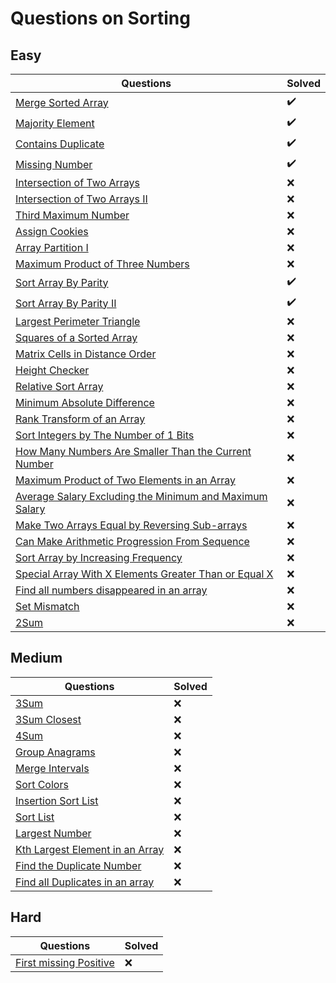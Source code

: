 # Questions on Sorting

## Easy

|Questions|Solved|
|---------|------|
[Merge Sorted Array](https://leetcode.com/problems/merge-sorted-array/) | :heavy_check_mark: |
[Majority Element](https://leetcode.com/problems/majority-element/) | :heavy_check_mark: |
[Contains Duplicate](https://leetcode.com/problems/contains-duplicate/) | :heavy_check_mark: |
[Missing Number](https://leetcode.com/problems/missing-number/) | :heavy_check_mark: |
[Intersection of Two Arrays](https://leetcode.com/problems/intersection-of-two-arrays/) | :x: |
[Intersection of Two Arrays II](https://leetcode.com/problems/intersection-of-two-arrays-ii/) | :x: |
[Third Maximum Number](https://leetcode.com/problems/third-maximum-number/) | :x: |
[Assign Cookies](https://leetcode.com/problems/assign-cookies/) | :x: |
[Array Partition I](https://leetcode.com/problems/array-partition-i/) | :x: |
[Maximum Product of Three Numbers](https://leetcode.com/problems/maximum-product-of-three-numbers/) | :x: |
[Sort Array By Parity](https://leetcode.com/problems/sort-array-by-parity/) | :heavy_check_mark: |
[Sort Array By Parity II](https://leetcode.com/problems/sort-array-by-parity-ii/) | :heavy_check_mark: |
[Largest Perimeter Triangle](https://leetcode.com/problems/largest-perimeter-triangle/) | :x: |
[Squares of a Sorted Array](https://leetcode.com/problems/squares-of-a-sorted-array/) | :x: |
[Matrix Cells in Distance Order](https://leetcode.com/problems/matrix-cells-in-distance-order/) | :x: |
[Height Checker](https://leetcode.com/problems/height-checker/) | :x: |
[Relative Sort Array](https://leetcode.com/problems/relative-sort-array/) | :x: |
[Minimum Absolute Difference](https://leetcode.com/problems/minimum-absolute-difference/) | :x: |
[Rank Transform of an Array](https://leetcode.com/problems/rank-transform-of-an-array/) | :x: |
[Sort Integers by The Number of 1 Bits](https://leetcode.com/problems/sort-integers-by-the-number-of-1-bits/) | :x: |
[How Many Numbers Are Smaller Than the Current Number](https://leetcode.com/problems/how-many-numbers-are-smaller-than-the-current-number/) | :x: |
[Maximum Product of Two Elements in an Array](https://leetcode.com/problems/maximum-product-of-two-elements-in-an-array/) | :x: |
[Average Salary Excluding the Minimum and Maximum Salary](https://leetcode.com/problems/average-salary-excluding-the-minimum-and-maximum-salary/) | :x: |
[Make Two Arrays Equal by Reversing Sub-arrays](https://leetcode.com/problems/make-two-arrays-equal-by-reversing-sub-arrays/) | :x: |
[Can Make Arithmetic Progression From Sequence](https://leetcode.com/problems/can-make-arithmetic-progression-from-sequence/) | :x: |
[Sort Array by Increasing Frequency](https://leetcode.com/problems/sort-array-by-increasing-frequency/) | :x: |
[Special Array With X Elements Greater Than or Equal X](https://leetcode.com/problems/special-array-with-x-elements-greater-than-or-equal-x/) | :x: |
[Find all numbers disappeared in an array](https://leetcode.com/problems/find-all-numbers-disappeared-in-an-array/) | :x: |
[Set Mismatch](https://leetcode.com/problems/set-mismatch/) | :x: |
[2Sum](https://leetcode.com/problems/two-sum/) | :x: |

## Medium

|Questions|Solved|
|---------|------|
[3Sum](https://leetcode.com/problems/3sum/) | :x: |
[3Sum Closest](https://leetcode.com/problems/3sum-closest/) | :x: |
[4Sum](https://leetcode.com/problems/4sum/) | :x: |
[Group Anagrams](https://leetcode.com/problems/group-anagrams/) | :x: |
[Merge Intervals](https://leetcode.com/problems/merge-intervals/) | :x: |
[Sort Colors](https://leetcode.com/problems/sort-colors/) | :x: |
[Insertion Sort List](https://leetcode.com/problems/insertion-sort-list/) | :x: |
[Sort List](https://leetcode.com/problems/sort-list/) | :x: |
[Largest Number](https://leetcode.com/problems/largest-number/) | :x: |
[Kth Largest Element in an Array](https://leetcode.com/problems/kth-largest-element-in-an-array/) | :x: |
[Find the Duplicate Number](https://leetcode.com/problems/find-the-duplicate-number/) | :x: |
[Find all Duplicates in an array](https://leetcode.com/problems/find-all-duplicates-in-an-array/) | :x: |

## Hard

|Questions|Solved|
|---------|------|
[First missing Positive](https://leetcode.com/problems/first-missing-positive/) | :x: |
